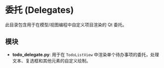 # 委托 (Delegates)

此目录包含用于在模型/视图编程中自定义项目渲染的 Qt 委托。

## 模块

- **todo_delegate.py**: 用于在 `TodoListView` 中渲染单个待办事项的委托，处理文本、复选框和其他元素的自定义绘制。